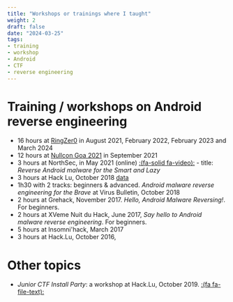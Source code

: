 ```yaml
---
title: "Workshops or trainings where I taught"
weight: 2
draft: false
date: "2024-03-25"
tags:
- training
- workshop
- Android
- CTF
- reverse engineering
---
```


# Training / workshops on Android reverse engineering


- 16 hours at [RingZer0](https://ringzer0.training) in August 2021, February 2022, February 2023 and March 2024
- 12 hours at [Nullcon Goa 2021](https://nullcon.net/nullcon-goa-2021/training/reverse-engineering-of-android-malware/)  in September 2021
- 3 hours at NorthSec, in May 2021 (online) [:(fa-solid fa-video):](https://www.youtube.com/watch?v=z6DO09y9r8w) - title: *Reverse Android malware for the Smart and Lazy*
- 3 hours at Hack Lu, October 2018 [data](https://github.com/cryptax/androidre/tree/master/workshops/hacklu-2018)
- 1h30 with 2 tracks: beginners & advanced. *Android malware reverse engineering for the Brave* at Virus Bulletin, October 2018
- 2 hours at Grehack, November 2017. *Hello, Android Malware Reversing!*. For beginners.
- 2 hours at XVeme Nuit du Hack, June 2017, *Say hello to Android malware reverse engineering*. For beginners.
- 5 hours at Insomni'hack, March 2017
- 3 hours at Hack.Lu, October 2016, 

# Other topics
  
- *Junior CTF Install Party*: a workshop at Hack.Lu, October 2019. [:(fa fa-file-text):](https://slides.com/invisibleman/juniorctf-1/#/)
